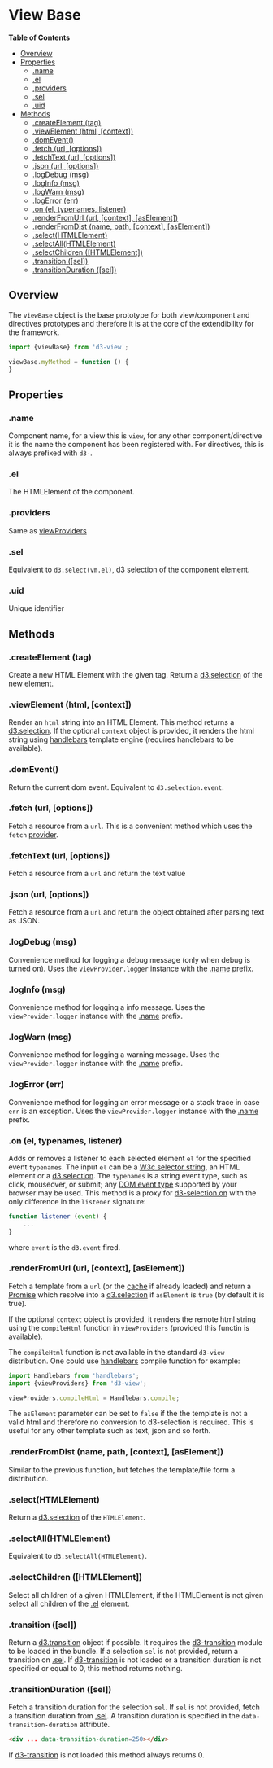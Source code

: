 # View Base

<!-- START doctoc generated TOC please keep comment here to allow auto update -->
<!-- DON'T EDIT THIS SECTION, INSTEAD RE-RUN doctoc TO UPDATE -->
**Table of Contents**

- [Overview](#overview)
- [Properties](#properties)
  - [.name](#name)
  - [.el](#el)
  - [.providers](#providers)
  - [.sel](#sel)
  - [.uid](#uid)
- [Methods](#methods)
  - [.createElement (tag)](#createelement-tag)
  - [.viewElement (html, [context])](#viewelement-html-context)
  - [.domEvent()](#domevent)
  - [.fetch (url, [options])](#fetch-url-options)
  - [.fetchText (url, [options])](#fetchtext-url-options)
  - [.json (url, [options])](#json-url-options)
  - [.logDebug (msg)](#logdebug-msg)
  - [.logInfo (msg)](#loginfo-msg)
  - [.logWarn (msg)](#logwarn-msg)
  - [.logError (err)](#logerror-err)
  - [.on (el, typenames, listener)](#on-el-typenames-listener)
  - [.renderFromUrl (url, [context], [asElement])](#renderfromurl-url-context-aselement)
  - [.renderFromDist (name, path, [context], [asElement])](#renderfromdist-name-path-context-aselement)
  - [.select(HTMLElement)](#selecthtmlelement)
  - [.selectAll(HTMLElement)](#selectallhtmlelement)
  - [.selectChildren ([HTMLElement])](#selectchildren-htmlelement)
  - [.transition ([sel])](#transition-sel)
  - [.transitionDuration ([sel])](#transitionduration-sel)

<!-- END doctoc generated TOC please keep comment here to allow auto update -->


## Overview


The ``viewBase`` object is the base prototype for both view/component and directives
prototypes and therefore it is at the core of the extendibility for the framework.
```javascript
import {viewBase} from 'd3-view';

viewBase.myMethod = function () {
}
```


## Properties

### .name

Component name, for a view this is `view`, for any other component/directive it is the name
the component has been registered with. For directives, this is always prefixed with ``d3-``.

### .el

The HTMLElement of the component.

### .providers

Same as [viewProviders](./providers.md)

### .sel

Equivalent to ``d3.select(vm.el)``, d3 selection of the component element.

### .uid

Unique identifier

## Methods

### .createElement (tag)

Create a new HTML Element with the given tag. Return a [d3.selection][] of the new element.

### .viewElement (html, [context])

Render an ``html`` string into an HTML Element. This method returns a [d3.selection][].
If the optional ``context`` object is provided, it renders the html string using
[handlebars][] template engine (requires handlebars to be available).

### .domEvent()

Return the current dom event. Equivalent to ``d3.selection.event``.

### .fetch (url, [options])

Fetch a resource from a ``url``. This is a convenient method which uses the
``fetch`` [provider](./providers.md).

### .fetchText (url, [options])

Fetch a resource from a ``url`` and return the text value

### .json (url, [options])

Fetch a resource from a ``url`` and return the object obtained after parsing text as JSON.

### .logDebug (msg)

Convenience method for logging a debug message (only when debug is turned on).
Uses the ``viewProvider.logger`` instance with the [.name](#name) prefix.

### .logInfo (msg)

Convenience method for logging a info message.
Uses the ``viewProvider.logger`` instance with the [.name](#name) prefix.

### .logWarn (msg)

Convenience method for logging a warning message.
Uses the ``viewProvider.logger`` instance with the [.name](#name) prefix.

### .logError (err)

Convenience method for logging an error message or a stack trace in case ``err`` is an exception.
Uses the ``viewProvider.logger`` instance with the [.name](#name) prefix.

### .on (el, typenames, listener)

Adds or removes a listener to each selected element ``el`` for the specified event ``typenames``. The input ``el`` can be a [W3c selector string](https://www.w3.org/TR/selectors-api/), an HTML element or a [d3 selection](https://github.com/d3/d3-selection).
The ``typenames`` is a string event type, such as click, mouseover, or submit; any
[DOM event type](https://developer.mozilla.org/en-US/docs/Web/Events#Standard_events) supported by your browser may be used.
This method is a proxy for [d3-selection.on](https://github.com/d3/d3-selection#selection_on) with the only difference in the ``listener`` signature:
```javascript
function listener (event) {
    ...
}
```
where ``event`` is the ``d3.event`` fired.


### .renderFromUrl (url, [context], [asElement])

Fetch a template from a ``url`` (or the [cache][] if already loaded) and return a [Promise][] which resolve into a [d3.selection][] if ``asElement`` is ``true`` (by default it is true).

If the optional ``context`` object is provided, it renders the remote html string using
the ``compileHtml`` function in ``viewProviders`` (provided this functin is available).

The ``compileHtml`` function is not available in the standard ``d3-view`` distribution.
One could use [handlebars][] compile function for example:
```javascript
import Handlebars from 'handlebars';
import {viewProviders} from 'd3-view';

viewProviders.compileHtml = Handlebars.compile;
```

The ``asElement`` parameter can be set to ``false`` if the the template is not a valid html and therefore no conversion to d3-selection is required. This is useful for any other template such as text, json and so forth.

### .renderFromDist (name, path, [context], [asElement])

Similar to the previous function, but fetches the template/file form a distribution.


### .select(HTMLElement)

Return a [d3.selection][] of the ``HTMLElement``.

### .selectAll(HTMLElement)

Equivalent to ``d3.selectAll(HTMLElement)``.

### .selectChildren ([HTMLElement])

Select all children of a given HTMLElement, if the HTMLElement is not given
select all children of the [.el](#el) element.

### .transition ([sel])

Return a [d3.transition](https://github.com/d3/d3-transition#transition_transition) object if possible. It requires the [d3-transition][] module to be loaded in the bundle.
If a selection ``sel`` is not provided, return a transition on [.sel](#sel).
If [d3-transition][] is not loaded or a transition duration is not specified or equal to 0, this method returns nothing.

### .transitionDuration ([sel])

Fetch a transition duration for the selection ``sel``. If ``sel`` is not provided,
fetch a transition duration from [.sel](#sel).
A transition duration is specified in the ``data-transition-duration`` attribute.
```html
<div ... data-transition-duration=250></div>
```
If [d3-transition][] is not loaded this method always returns 0.


[cache]: ./component#vmcache
[d3.selection]: https://github.com/d3/d3-selection
[Promise]: https://developer.mozilla.org/en/docs/Web/JavaScript/Reference/Global_Objects/Promise
[handlebars]: http://handlebarsjs.com/
[d3-transition]: https://github.com/d3/d3-transition

